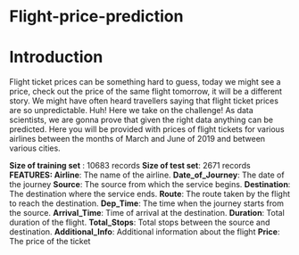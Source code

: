 # Flight-price-prediction

# Introduction
Flight ticket prices can be something hard to guess, today we might see a price, check out the price of the same flight tomorrow, it will be a different story. We might have often heard travellers saying that flight ticket prices are so unpredictable. Huh! Here we take on the challenge! As data scientists, we are gonna prove that given the right data anything can be predicted. Here you will be provided with prices of flight tickets for various airlines between the months of March and June of 2019 and between various cities.

**Size of training set** : 10683 records
**Size of test set**: 2671 records
**FEATURES: Airline**: The name of the airline.
**Date_of_Journey**: The date of the journey
**Source**: The source from which the service begins.
**Destination**: The destination where the service ends.
**Route**: The route taken by the flight to reach the destination.
**Dep_Time**: The time when the journey starts from the source.
**Arrival_Time**: Time of arrival at the destination.
**Duration**: Total duration of the flight.
**Total_Stops**: Total stops between the source and destination.
**Additional_Info**: Additional information about the flight
**Price**: The price of the ticket